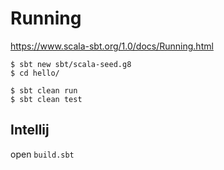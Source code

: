 # Running

https://www.scala-sbt.org/1.0/docs/Running.html

```
$ sbt new sbt/scala-seed.g8
$ cd hello/

$ sbt clean run
$ sbt clean test
```

## Intellij

open `build.sbt`
